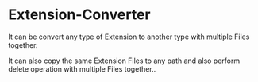 # Extension-Converter
It can be convert any type of Extension to another type with multiple Files together.





It can also copy the same Extension Files to any path and also perform delete operation with multiple Files together..
